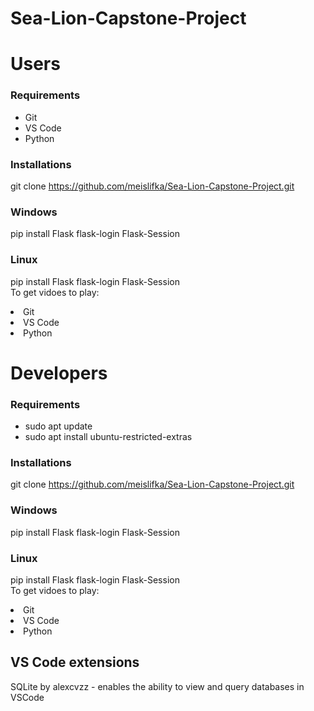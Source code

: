 # Sea-Lion-Capstone-Project

# Users

### Requirements
<ul>
  <li>Git</li>
  <li>VS Code</li>
  <li>Python</li>
</ul>

### Installations
git clone https://github.com/meislifka/Sea-Lion-Capstone-Project.git 

### Windows  
pip install Flask flask-login Flask-Session  

### Linux 
pip install Flask flask-login Flask-Session \
To get vidoes to play:
  <li>Git</li>
  <li>VS Code</li>
  <li>Python</li>


# Developers
### Requirements
<ul>
  <li>sudo apt update</li>
  <li>sudo apt install ubuntu-restricted-extras</li>
</ul>

### Installations
git clone https://github.com/meislifka/Sea-Lion-Capstone-Project.git 

### Windows  
pip install Flask flask-login Flask-Session  

### Linux 
pip install Flask flask-login Flask-Session \
To get vidoes to play:
  <li>Git</li>
  <li>VS Code</li>
  <li>Python</li> 

## VS Code extensions
SQLite by alexcvzz - enables the ability to view and query databases in VSCode


